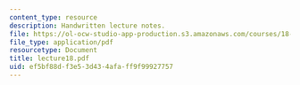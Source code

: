 ```yaml
---
content_type: resource
description: Handwritten lecture notes.
file: https://ol-ocw-studio-app-production.s3.amazonaws.com/courses/18-704-seminar-in-algebra-and-number-theory-rational-points-on-elliptic-curves-fall-2004/ef5bf88df3e53d434afaff9f99927757_lecture18.pdf
file_type: application/pdf
resourcetype: Document
title: lecture18.pdf
uid: ef5bf88d-f3e5-3d43-4afa-ff9f99927757
---
```

